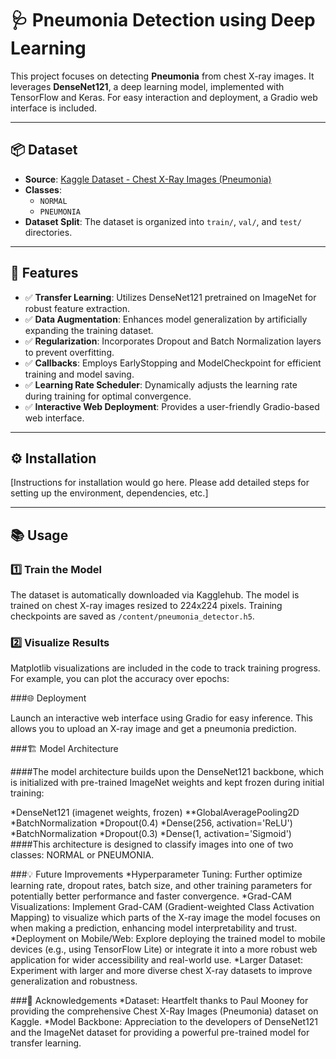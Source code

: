 # 🩺 Pneumonia Detection using Deep Learning

This project focuses on detecting **Pneumonia** from chest X-ray images. It leverages **DenseNet121**, a deep learning model, implemented with TensorFlow and Keras. For easy interaction and deployment, a Gradio web interface is included.

---

## 📦 Dataset

* **Source**: [Kaggle Dataset - Chest X-Ray Images (Pneumonia)](https://www.kaggle.com/datasets/paultimothymooney/chest-xray-pneumonia)
* **Classes**:
    * `NORMAL`
    * `PNEUMONIA`
* **Dataset Split**: The dataset is organized into `train/`, `val/`, and `test/` directories.

---

## 🚀 Features

* ✅ **Transfer Learning**: Utilizes DenseNet121 pretrained on ImageNet for robust feature extraction.
* ✅ **Data Augmentation**: Enhances model generalization by artificially expanding the training dataset.
* ✅ **Regularization**: Incorporates Dropout and Batch Normalization layers to prevent overfitting.
* ✅ **Callbacks**: Employs EarlyStopping and ModelCheckpoint for efficient training and model saving.
* ✅ **Learning Rate Scheduler**: Dynamically adjusts the learning rate during training for optimal convergence.
* ✅ **Interactive Web Deployment**: Provides a user-friendly Gradio-based web interface.

---

## ⚙️ Installation

[Instructions for installation would go here. Please add detailed steps for setting up the environment, dependencies, etc.]

---

## 📚 Usage

### 1️⃣ Train the Model

The dataset is automatically downloaded via Kagglehub. The model is trained on chest X-ray images resized to 224x224 pixels. Training checkpoints are saved as `/content/pneumonia_detector.h5`.

### 2️⃣ Visualize Results

Matplotlib visualizations are included in the code to track training progress. For example, you can plot the accuracy over epochs:

###🌐 Deployment

Launch an interactive web interface using Gradio for easy inference. This allows you to upload an X-ray image and get a pneumonia prediction.

###🏗️ Model Architecture

####The model architecture builds upon the DenseNet121 backbone, which is initialized with pre-trained ImageNet weights and kept frozen during initial training:

*DenseNet121 (imagenet weights, frozen)
**GlobalAveragePooling2D
*BatchNormalization
*Dropout(0.4)
*Dense(256, activation='ReLU')
*BatchNormalization
*Dropout(0.3)
*Dense(1, activation='Sigmoid')
####This architecture is designed to classify images into one of two classes: NORMAL or PNEUMONIA.

###💡 Future Improvements
*Hyperparameter Tuning: Further optimize learning rate, dropout rates, batch size, and other training parameters for potentially better performance and faster convergence.
*Grad-CAM Visualizations: Implement Grad-CAM (Gradient-weighted Class Activation Mapping) to visualize which parts of the X-ray image the model focuses on when making a prediction, enhancing model interpretability and trust.
*Deployment on Mobile/Web: Explore deploying the trained model to mobile devices (e.g., using TensorFlow Lite) or integrate it into a more robust web application for wider accessibility and real-world use.
*Larger Dataset: Experiment with larger and more diverse chest X-ray datasets to improve generalization and robustness.

###🙏 Acknowledgements
*Dataset: Heartfelt thanks to Paul Mooney for providing the comprehensive Chest X-Ray Images (Pneumonia) dataset on Kaggle.
*Model Backbone: Appreciation to the developers of DenseNet121 and the ImageNet dataset for providing a powerful pre-trained model for transfer learning.


